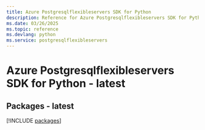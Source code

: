 ```yaml
---
title: Azure Postgresqlflexibleservers SDK for Python
description: Reference for Azure Postgresqlflexibleservers SDK for Python
ms.date: 03/26/2025
ms.topic: reference
ms.devlang: python
ms.service: postgresqlflexibleservers
---
```

# Azure Postgresqlflexibleservers SDK for Python - latest
## Packages - latest
[!INCLUDE [packages](postgresqlflexibleservers-index.md)]